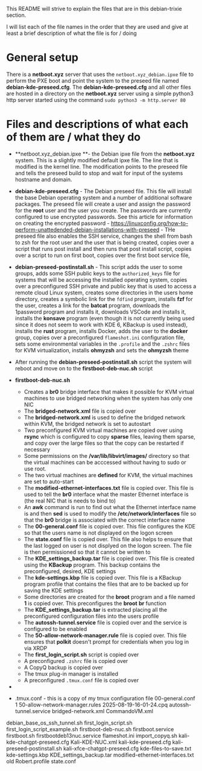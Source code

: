 This README will strive to explain the files that are in this debian-trixie section.

I will list each of the file names in the order that they are used and give at least a brief description of what the file is for / doing

# General setup

There is a **netboot.xyz** server that uses the `netboot.xyz_debian.ipxe` file to perform the PXE boot and point the system to the preseed file named **debian-kde-preseed.cfg**. The **debian-kde-preseed.cfg** and all other files are hosted in a directory on the **netboot.xyz** server using a simple python3 http server started using the command `sudo python3 -m http.server 80`

# Files and descriptions of what each of them are / what they do

- **netboot.xyz_debian.ipxe **- the Debian ipxe file from the **netboot.xyz** system. This is a slightly modified default ipxe file. The line that is modified is the kernel line. The modification points to the preseed file and tells the preseed build to stop and wait for input of the systems hostname and domain.
- **debian-kde-preseed.cfg** - The Debian preseed file. This file will install the base Debian operating system and a number of additional software packages. The preseed file will create a user and assign the password for the **root** user and the user you create. The passwords are currently configured to use encrypted passwords. See this article for information on creating the encrypted password - https://linuxconfig.org/how-to-perform-unattedended-debian-installations-with-preseed - THe preseed file also enables the SSH service, changes the shell from bash to zsh for the root user and the user that is being created, copies over a script that runs post install and then runs that post install script, copies over a script to run on first boot, copies over the first boot service file, 
- **debian-preseed-postinstall.sh** - This script adds the user to some groups, adds some SSH public keys to the `authorized_keys` file for systems that will be accessing the installed operating system, copies over a preconfigured SSH private and public key that is used to access a remote cloud Linux system, creates some directories in the users home directory, creates a symbolic link for the `fdfind` program, installs **fzf** for the user, creates a link for the **batcat** program, downloads the 1password program and installs it, downloads VSCode and installs it, installs the **konsave** program (even though it is not currently being used since it does not seem to work with KDE 6, KBackup is used instead), installs the **rust** program, installs Docker, adds the user to the **docker** group, copies over a preconfigured `flameshot.ini` configuration file, sets some environmental variables in the `.profile` and the `.zshrc` files for KVM virtualization, installs **ohmyzsh** and sets the **ohmyzsh** theme
- After running the **debian-preseed-postinstall.sh** script the system will reboot and move on to the **firstboot-deb-nuc.sh** script
- **firstboot-deb-nuc.sh**
  - Creates a **br0** bridge interface that makes it possible for KVM virtual machines to use bridged networking when the system has only one NIC
  - The **bridged-network.xml** file is copied over
  - The **bridged-network.xml** is used to define the bridged network within KVM, the bridged network is set to autostart
  - Two preconfigured KVM virtual machines are copied over using **rsync** which is configured to copy **sparse** files, leaving them sparse, and copy over the large files so that the copy can be restarted if necessary
  - Some permissions on the **/var/lib/libvirt/images/** directory so that the virtual machines can be acccessed without having to sudo or use root.
  - The two virtual machines are **defined** for KVM, the virtual machines are set to auto-start
  - The **modified-ethernet-interfaces.txt** file is copied over. This file is used to tell the **br0** interface what the master Ethernet interface is (the real NIC that is needs to bind to)
  - An **awk** command is run to find out what the Ethernet interface name is and then **sed** is used to modify the **/etc/network/interfaces** file so that the **br0** bridge is associated with the correct interface name
  - The **00-general.conf** file is copied over. This file configures the KDE so that the users name is not displayed on the logon screen
  - The **state.conf** file is copied over. This file also helps to ensure that the last logged on user is not displyed on the logon screen. The file is then permissioned so that it cannot be written to
  - The **KDE_settings_backup.tar** file is copied over. This file is created using the **KBackup** program. This backup contains the preconfigured, desired, KDE settings
  - The **kde-settings.kbp** file is copied over. This file is a KBackup program profile that contains the files that are to be backed up for saving the KDE settings
  - Some directories are created for the **broot** program and a file named **1** is copied over. This preconfigures the **broot** **br** function
  - The **KDE_settings_backup.tar** is extracted placing all the preconfigured configuration files into the users profile
  - The **autossh-tunnel.service** file is copied over and the service is configured to be enabled
  - The **50-allow-network-manager.rule** file is copied over. This file ensures that **polkit** doesn't prompt for credentials when you log in via XRDP
  - The **first_login_script.sh** script is copied over
  - A preconfigured `.zshrc` file is copied over
  - A CopyQ backup is copied over
  - The tmux plug-in manager is installed
  - A preconfigured `.tmux.conf` file is copied over
- 

 
 - .tmux.conf - this is a copy of my tmux configuration file
00-general.conf
1
50-allow-network-manager.rules
2025-08-19-16-01-24.cpq
autossh-tunnel.service
bridged-network.xml
CommandoVM.xml


debian_base_os_ssh_tunnel.sh
first_login_script.sh
first_login_script_example.sh
firstboot-deb-nuc.sh
firstboot.service
firstboot.sh
firstbootdeb13nuc.service
flameshot.ini
import_copyq.sh
kali-kde-chatgpt-preseed.cfg
Kali-KDE-NUC.xml
kali-kde-preseed.cfg
kali-preseed-postinstall.sh
kali-xfce-chatgpt-preseed.cfg
kde-files-to-save.txt
kde-settings.kbp
KDE_settings_backup.tar
modified-ethernet-interfaces.txt
old
Robert.profile
state.conf
